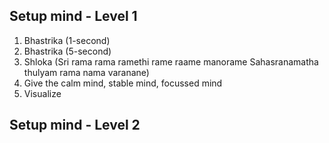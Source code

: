 ## Setup mind - Level 1

1. Bhastrika (1-second)
2. Bhastrika (5-second)
3. Shloka (Sri rama rama ramethi rame raame manorame Sahasranamatha thulyam rama nama varanane)
4. Give the calm mind, stable mind, focussed mind
5. Visualize

## Setup mind - Level 2

